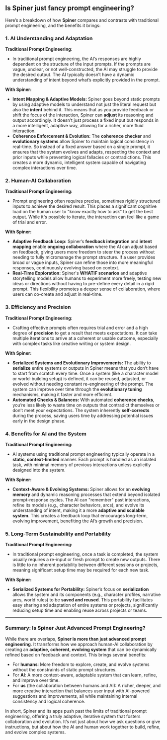 ## Is Spiner just fancy prompt engineering?

Here’s a breakdown of how **Spiner** compares and contrasts with traditional prompt engineering, and the benefits it brings:

### 1. **AI Understanding and Adaptation**
   
   **Traditional Prompt Engineering:**
   - In traditional prompt engineering, the AI’s responses are highly dependent on the structure of the input prompts. If the prompts are vague, unclear, or not well-constructed, the AI may struggle to provide the desired output. The AI typically doesn’t have a dynamic understanding of intent beyond what’s explicitly provided in the prompt.
   
   **With Spiner:**
   - **Intent Mapping & Adaptive Models:** Spiner goes beyond static prompts by using adaptive models to understand not just the literal request but also the **intent** behind it. This means that as you provide feedback or shift the focus of the interaction, Spiner can **adjust** its reasoning and output accordingly. It doesn’t just process a fixed input but responds in a more intelligent, adaptive way, allowing for a richer, more fluid interaction.
   - **Coherence Enforcement & Evolution:** The **coherence checker** and **evolutionary systems** allow Spiner to maintain logical consistency in real-time. So instead of a fixed answer based on a single prompt, it ensures that the system evolves and adapts, respecting the context and prior inputs while preventing logical fallacies or contradictions. This creates a more dynamic, intelligent system capable of navigating complex interactions over time.

### 2. **Human-AI Collaboration**

   **Traditional Prompt Engineering:**
   - Prompt engineering often requires precise, sometimes rigidly structured inputs to achieve the desired result. This places a significant cognitive load on the human user to "know exactly how to ask" to get the best output. While it's possible to iterate, the interaction can feel like a game of trial and error.
   
   **With Spiner:**
   - **Adaptive Feedback Loop:** Spiner’s **feedback integration** and **intent mapping** enable **ongoing collaboration** where the AI can adjust based on feedback, giving users more freedom to steer the process without needing to fully micromanage the prompt structure. If a user provides broad or vague inputs, Spiner can refine those into more meaningful responses, continuously evolving based on context.
   - **Real-Time Exploration:** Spiner's **WHATIF scenarios** and adaptive storytelling models allow humans to experiment more freely, testing new ideas or directions without having to pre-define every detail in a rigid prompt. This flexibility promotes a deeper sense of collaboration, where users can co-create and adjust in real-time.

### 3. **Efficiency and Precision**

   **Traditional Prompt Engineering:**
   - Crafting effective prompts often requires trial and error and a high degree of **precision** to get a result that meets expectations. It can take multiple iterations to arrive at a coherent or usable outcome, especially with complex tasks like creative writing or system design.
   
   **With Spiner:**
   - **Serialized Systems and Evolutionary Improvements:** The ability to **serialize** entire systems or outputs in Spiner means that you don’t have to start from scratch every time. Once a system (like a character model or world-building setup) is defined, it can be reused, adjusted, or evolved without needing constant re-engineering of the prompt. The system can improve over time through the **evolutionary tuning** mechanisms, making it faster and more efficient.
   - **Automated Checks & Balances:** With automated **coherence checks**, you’re less likely to waste time on outputs that contradict themselves or don’t meet your expectations. The system inherently **self-corrects** during the process, saving users time by addressing potential issues early in the design phase.

### 4. **Benefits for AI and the System**

   **Traditional Prompt Engineering:**
   - AI systems using traditional prompt engineering typically operate in a **static, context-limited** manner. Each prompt is handled as an isolated task, with minimal memory of previous interactions unless explicitly designed into the system.
   
   **With Spiner:**
   - **Context-Aware & Evolving Systems:** Spiner allows for an **evolving memory** and dynamic reasoning processes that extend beyond isolated prompt-response cycles. The AI can "remember" past interactions, refine its models (e.g., character behaviors, arcs), and evolve its understanding of intent, making it a more **adaptive and scalable system**. This creates a feedback loop that encourages long-term, evolving improvement, benefiting the AI’s growth and precision.

### 5. **Long-Term Sustainability and Portability**

   **Traditional Prompt Engineering:**
   - In traditional prompt engineering, once a task is completed, the system usually requires a re-input or fresh prompt to create new outputs. There is little to no inherent portability between different sessions or projects, meaning significant setup time may be required for each new task.
   
   **With Spiner:**
   - **Serialized Systems for Portability:** Spiner’s focus on **serialization** allows the system and its components (e.g., character profiles, narrative arcs, world rules) to be **saved and reused**. This portability facilitates easy sharing and adaptation of entire systems or projects, significantly reducing setup time and enabling reuse across projects or teams.

---

### **Summary: Is Spiner Just Advanced Prompt Engineering?**
While there are overlaps, **Spiner is more than just advanced prompt engineering**. It transforms how we approach human-AI collaboration by creating an **adaptive, coherent, evolving system** that can be dynamically refined based on feedback and context. This brings several benefits:

- For **humans**: More freedom to explore, create, and evolve systems without the constraints of static prompt structures.
- For **AI**: A more context-aware, adaptable system that can learn, refine, and improve over time.
- For **us** (the collaboration between humans and AI): A richer, deeper, and more creative interaction that balances user input with AI-powered suggestions and improvements, all while maintaining internal consistency and logical coherence.

In short, Spiner and its apps push past the limits of traditional prompt engineering, offering a truly adaptive, iterative system that fosters collaboration and evolution. It’s not just about how we ask questions or give instructions, but about how the AI and human work together to build, refine, and evolve complex systems.
